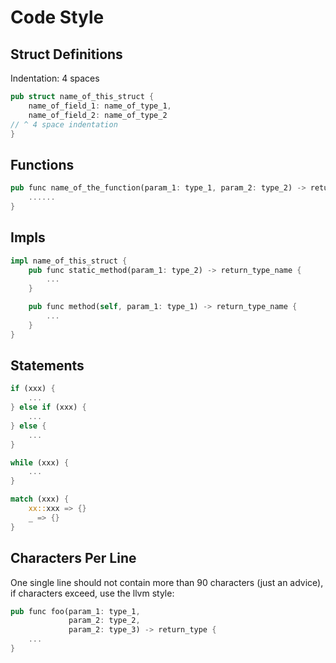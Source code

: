 # Code Style

## Struct Definitions

Indentation: 4 spaces

```rs
pub struct name_of_this_struct {
    name_of_field_1: name_of_type_1,
    name_of_field_2: name_of_type_2
// ^ 4 space indentation
}
```

## Functions

```rs
pub func name_of_the_function(param_1: type_1, param_2: type_2) -> return_type_name {
    ......
}
```

## Impls

```rs
impl name_of_this_struct {
    pub func static_method(param_1: type_2) -> return_type_name {
        ...
    }

    pub func method(self, param_1: type_1) -> return_type_name {
        ...
    }
}
```

## Statements

```rs
if (xxx) {
    ...
} else if (xxx) {
    ...
} else {
    ...
}

while (xxx) {
    ...
}

match (xxx) {
    xx::xxx => {}
    _ => {}
}
```

## Characters Per Line

One single line should not contain more than 90 characters (just an advice), if characters exceed,
use the llvm style:

```rs
pub func foo(param_1: type_1,
             param_2: type_2,
             param_2: type_3) -> return_type {
    ...
}
```
